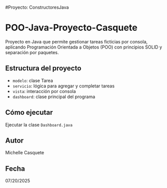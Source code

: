 #Proyecto: ConstructoresJava
# POO-Java-Proyecto-Casquete

Proyecto en Java que permite gestionar tareas ficticias por consola, aplicando Programación Orientada a Objetos (POO) con principios SOLID y separación por paquetes.

## Estructura del proyecto
- `modelo`: clase Tarea
- `servicio`: lógica para agregar y completar tareas
- `vista`: interacción por consola
- `dashboard`: clase principal del programa

## Cómo ejecutar
Ejecutar la clase `Dashboard.java` 
## Autor
Michelle Casquete
## Fecha
07/20/2025
